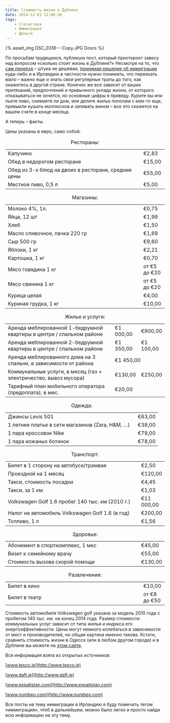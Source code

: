 ```yaml
---
title: Стоимость жизни в Дублине
date: 2014-12-01 12:00:30
tags:
    - Статистика
    - Иммиграция
    - Деньги
---
```


{% asset_img DSC_0318---Copy.JPG Doors %}

По просьбам трудящихся, публикую пост, который приоткроет завесу над вопросом  «сколько стоит жизнь в Дублине?»   Несмотря на то, что [сам переезд](http://irainireland.com/protsiess-immighratsii-v-irlandiiu/)  – штука не дешевая, [принимая решение об иммиграции](http://irainireland.com/piervyi-post-moia-istoriia-immighratsii/) куда-либо и в Ирландию в частности нужно понимать, что переехать мало – важно еще и знать свои регулярные траты до того, как окажетесь в другой стране.
Конечно же все зависит от ваших притязаний,  предпочтений и привычного уклада жизни, от которого отказываться не хочется,  но основные цифры я приведу. Курите вы или пьете пиво, снимаете ли дом, или делите  жилье пополам с кем-то еще, привыкли кушать моллюсков и запивать вином – все это скажется на вашем счете в конце месяца.

А теперь – факты. 
<!-- more -->
Цены указаны в евро, само собой. 

<table class="table">  
      <caption>Рестораны:</caption>
      <tbody>
        <tr>
          <td style="width: 85%">Капучино</td>
          <td style="width: 15%">€2,83</td>
        </tr>
        <tr>
          <td>Обед в недорогом ресторане</td>
          <td>€15,00</td>
        </tr>
        <tr>
          <td>Обед из 3-х блюд на двоих в ресторане, средние цены</td>
          <td>€55,00</td>
        </tr>
        <tr>
          <td>Местное пиво, 0,5 л</td>
          <td>€5,00</td>
        </tr>
      </tbody>
    </table>

<table class="table">  
      <caption>Магазины:</caption>
      <tbody>
        <tr>
          <td style="width: 85%">Молоко 4%,  1л.</td>
          <td style="width: 15%">€0,75</td>
        </tr>
        <tr>
          <td>Яйца, 12 шт</td>
          <td>€1,99</td>
        </tr>
        <tr>
          <td>Хлеб</td>
          <td>€1,50</td>
        </tr>
        <tr>
          <td>Масло сливочное, пачка 220 гр</td>
          <td>€1,69</td>
        </tr>
        <tr>
          <td>Сыр 500 гр</td>
          <td>€9,60</td>
        </tr>
        <tr>
          <td>Яблоки, 1 кг</td>
          <td>€2,21</td>
        </tr>
        <tr>
          <td>Картошка, 1 кг</td>
          <td>€0,70</td>
        </tr>
        <tr>
          <td>Мясо говядина 1 кг</td>
          <td>от €5 до €20</td>
        </tr>
        <tr>
          <td>Мясо свинина 1 кг</td>
          <td>от €5 до €20</td>
        </tr>
        <tr>
          <td>Курица целая</td>
          <td>€4,00</td>
        </tr>
        <tr>
          <td>Куриная грудка, 1 кг</td>
          <td>€10,00</td>
        </tr>
      </tbody>
    </table>
    
<table class="table">  
      <caption>Жилье и услуги:</caption>
      <tbody>
        <tr>
          <td style="width: 70%">Аренда меблированной 1-бедрумной квартиры в центре / спальном районе</td>
          <td style="width: 15%">€1 000,00</td>
          <td style="width: 15%">€900,00</td>
        </tr>
        <tr>
          <td>Аренда меблированной 2-бедрумной квартиры в центре / спальном районе</td>
          <td>€1 350,00</td>
          <td>€1 100,00</td>
        </tr>
        <tr>
          <td>Аренда меблированного дома на 3 спальни, в зависимости от района</td>
          <td colspan="2">€1 450,00</td>
        </tr>
        <tr>
          <td>Коммунальные услуги, в месяц (газ + электричество, вывоз мусора)</td>
          <td>€130,00</td>
          <td>€250,00</td>
        </tr>
        <tr>
          <td>Тарифный план мобильного оператора (предоплата), в мес.</td>
          <td colspan="2">€20,00</td>
        </tr>
      </tbody>
    </table>

<table class="table">  
      <caption>Одежда:</caption>
      <tbody>
        <tr>
          <td style="width: 85%">Джинсы Levis 501</td>
          <td style="width: 15%">€63,00</td>
        </tr>
        <tr>
          <td>1 летнее платье в сети магазинов (Zara, H&M, …)</td>
          <td>€38,00</td>
        </tr>
        <tr>
          <td>1 пара кроссовок Nike</td>
          <td>€79,00</td>
        </tr>
        <tr>
          <td>1 пара кожаных ботинок</td>
          <td>€78,00</td>
        </tr>
      </tbody>
    </table>
    
<table class="table">  
      <caption>Транспорт:</caption>
      <tbody>
        <tr>
          <td style="width: 85%">Билет в 1 сторону на автобусе/трамвае</td>
          <td style="width: 15%">€2,50</td>
        </tr>
        <tr>
          <td>Проездной на 1 месяц</td>
          <td>€120,00</td>
        </tr>
        <tr>
          <td>Такси, стоимость посадки</td>
          <td>€4,45</td>
        </tr>
        <tr>
          <td>Такси, за 1 км</td>
          <td>€1,03</td>
        </tr>
        <tr>
          <td>Volkswagen Golf 1.6 пробег 140 тыс. км (2010 г.)</td>
          <td>€11 000,00</td>
        </tr>
        <tr>
          <td>Налог на автомобиль Volkswagen Golf 1.6 (в год)</td>
          <td>€200,00</td>
        </tr>
        <tr>
          <td>Топливо, 1 л</td>
          <td>€1,56</td>
        </tr>
      </tbody>
    </table>
    
<table class="table">  
      <caption>Здоровье:</caption>
      <tbody>
        <tr>
          <td style="width: 85%">Абонемент в спорткомплекс, 1 мес</td>
          <td style="width: 15%">€45,00</td>
        </tr>
        <tr>
          <td>Визит к семейному врачу</td>
          <td>€55,00</td>
        </tr>
        <tr>
          <td>Стоимость вызова скорой помощи</td>
          <td>€130,00</td>
        </tr>
      </tbody>
    </table>
    
<table class="table">  
      <caption>Развлечения:</caption>
      <tbody>
        <tr>
          <td style="width: 85%">Билет в кино</td>
          <td style="width: 15%">€10,00</td>
        </tr>
        <tr>
          <td>Билет в театр</td>
          <td>от €8 до €50</td>
        </tr>
      </tbody>
    </table>

Стоимость автомобиля Volkswagen golf указана за модель 2010 года с пробегом 140 тыс. км. на конец 2014 года. Размер стоимости коммунальных услуг зависит от типа жилья и индекса его энергоэффективности.
Цены могут немного колебаться в зависимости от мест и производителей, но общая картина именно такова. Кстати, сравнить стоимость жизни в Одессе (или в  любом другом городе)  и в Дублине вы можете на [этом сайте](http://www.numbeo.com).

Вся информация взята из открытых источников: 

[www.tesco.ie](http://www.tesco.ie) 

[www.daft.ie](http://www.daft.ie)

[www.expatistan.com](http://www.expatistan.com)

[www.numbeo.com](http://www.numbeo.com)

 Все посты на тему иммиграции в Ирландию я буду помечать тегом «иммиграция», чтоб в дальнейшем,  можно было легко и просто найди всю информацию на эту тему.  


  
